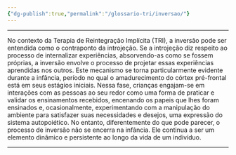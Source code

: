 ```yaml
---
{"dg-publish":true,"permalink":"/glossario-tri/inversao/"}
---
```


---


No contexto da Terapia de Reintegração Implícita (TRI), a inversão pode ser entendida como o contraponto da introjeção. Se a introjeção diz respeito ao processo de internalizar experiências, absorvendo-as como se fossem próprias, a inversão envolve o processo de projetar essas experiências aprendidas nos outros. Este mecanismo se torna particularmente evidente durante a infância, período no qual o amadurecimento do córtex pré-frontal está em seus estágios iniciais. Nessa fase, crianças engajam-se em interações com as pessoas ao seu redor como uma forma de praticar e validar os ensinamentos recebidos, encenando os papeis que lhes foram ensinados e, ocasionalmente, experimentando com a manipulação do ambiente para satisfazer suas necessidades e desejos, uma expressão do sistema autopoiético.
No entanto, diferentemente do que pode parecer, o processo de inversão não se encerra na infância. Ele continua a ser um elemento dinâmico e persistente ao longo da vida de um indivíduo. 



----



